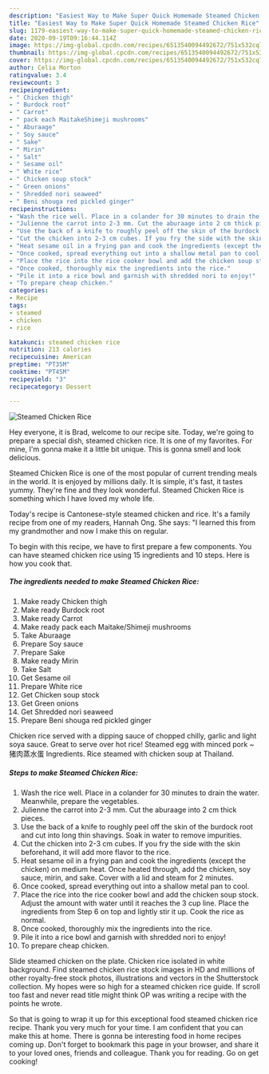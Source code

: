 ```yaml
---
description: "Easiest Way to Make Super Quick Homemade Steamed Chicken Rice"
title: "Easiest Way to Make Super Quick Homemade Steamed Chicken Rice"
slug: 1179-easiest-way-to-make-super-quick-homemade-steamed-chicken-rice
date: 2020-09-19T09:16:44.114Z
image: https://img-global.cpcdn.com/recipes/6513540094492672/751x532cq70/steamed-chicken-rice-recipe-main-photo.jpg
thumbnail: https://img-global.cpcdn.com/recipes/6513540094492672/751x532cq70/steamed-chicken-rice-recipe-main-photo.jpg
cover: https://img-global.cpcdn.com/recipes/6513540094492672/751x532cq70/steamed-chicken-rice-recipe-main-photo.jpg
author: Celia Morton
ratingvalue: 3.4
reviewcount: 3
recipeingredient:
- " Chicken thigh"
- " Burdock root"
- " Carrot"
- " pack each MaitakeShimeji mushrooms"
- " Aburaage"
- " Soy sauce"
- " Sake"
- " Mirin"
- " Salt"
- " Sesame oil"
- " White rice"
- " Chicken soup stock"
- " Green onions"
- " Shredded nori seaweed"
- " Beni shouga red pickled ginger"
recipeinstructions:
- "Wash the rice well. Place in a colander for 30 minutes to drain the water. Meanwhile, prepare the vegetables."
- "Julienne the carrot into 2-3 mm. Cut the aburaage into 2 cm thick pieces."
- "Use the back of a knife to roughly peel off the skin of the burdock root and cut into long thin shavings. Soak in water to remove impurities."
- "Cut the chicken into 2-3 cm cubes. If you fry the side with the skin beforehand, it will add more flavor to the rice."
- "Heat sesame oil in a frying pan and cook the ingredients (except the chicken) on medium heat. Once heated through, add the chicken, soy sauce, mirin, and sake. Cover with a lid and steam for 2 minutes."
- "Once cooked, spread everything out into a shallow metal pan to cool."
- "Place the rice into the rice cooker bowl and add the chicken soup stock. Adjust the amount with water until it reaches the 3 cup line. Place the ingredients from Step 6 on top and lightly stir it up. Cook the rice as normal."
- "Once cooked, thoroughly mix the ingredients into the rice."
- "Pile it into a rice bowl and garnish with shredded nori to enjoy!"
- "To prepare cheap chicken."
categories:
- Recipe
tags:
- steamed
- chicken
- rice

katakunci: steamed chicken rice 
nutrition: 213 calories
recipecuisine: American
preptime: "PT35M"
cooktime: "PT45M"
recipeyield: "3"
recipecategory: Dessert

---
```



![Steamed Chicken Rice](https://img-global.cpcdn.com/recipes/6513540094492672/751x532cq70/steamed-chicken-rice-recipe-main-photo.jpg)

Hey everyone, it is Brad, welcome to our recipe site. Today, we're going to prepare a special dish, steamed chicken rice. It is one of my favorites. For mine, I'm gonna make it a little bit unique. This is gonna smell and look delicious.

Steamed Chicken Rice is one of the most popular of current trending meals in the world. It is enjoyed by millions daily. It is simple, it's fast, it tastes yummy. They're fine and they look wonderful. Steamed Chicken Rice is something which I have loved my whole life.

Today&#39;s recipe is Cantonese-style steamed chicken and rice. It&#39;s a family recipe from one of my readers, Hannah Ong. She says: &#34;I learned this from my grandmother and now I make this on regular.


To begin with this recipe, we have to first prepare a few components. You can have steamed chicken rice using 15 ingredients and 10 steps. Here is how you cook that.

<!--inarticleads1-->

##### The ingredients needed to make Steamed Chicken Rice:

1. Make ready  Chicken thigh
1. Make ready  Burdock root
1. Make ready  Carrot
1. Make ready  pack each Maitake/Shimeji mushrooms
1. Take  Aburaage
1. Prepare  Soy sauce
1. Prepare  Sake
1. Make ready  Mirin
1. Take  Salt
1. Get  Sesame oil
1. Prepare  White rice
1. Get  Chicken soup stock
1. Get  Green onions
1. Get  Shredded nori seaweed
1. Prepare  Beni shouga red pickled ginger


Chicken rice served with a dipping sauce of chopped chilly, garlic and light soya sauce. Great to serve over hot rice! Steamed egg with minced pork ~ 猪肉蒸水蛋 Ingredients. Rice steamed with chicken soup at Thailand. 

<!--inarticleads2-->

##### Steps to make Steamed Chicken Rice:

1. Wash the rice well. Place in a colander for 30 minutes to drain the water. Meanwhile, prepare the vegetables.
1. Julienne the carrot into 2-3 mm. Cut the aburaage into 2 cm thick pieces.
1. Use the back of a knife to roughly peel off the skin of the burdock root and cut into long thin shavings. Soak in water to remove impurities.
1. Cut the chicken into 2-3 cm cubes. If you fry the side with the skin beforehand, it will add more flavor to the rice.
1. Heat sesame oil in a frying pan and cook the ingredients (except the chicken) on medium heat. Once heated through, add the chicken, soy sauce, mirin, and sake. Cover with a lid and steam for 2 minutes.
1. Once cooked, spread everything out into a shallow metal pan to cool.
1. Place the rice into the rice cooker bowl and add the chicken soup stock. Adjust the amount with water until it reaches the 3 cup line. Place the ingredients from Step 6 on top and lightly stir it up. Cook the rice as normal.
1. Once cooked, thoroughly mix the ingredients into the rice.
1. Pile it into a rice bowl and garnish with shredded nori to enjoy!
1. To prepare cheap chicken.


Slide steamed chicken on the plate. Chicken rice isolated in white background. Find steamed chicken rice stock images in HD and millions of other royalty-free stock photos, illustrations and vectors in the Shutterstock collection. My hopes were so high for a steamed chicken rice guide. If scroll too fast and never read title might think OP was writing a recipe with the points he wrote. 

So that is going to wrap it up for this exceptional food steamed chicken rice recipe. Thank you very much for your time. I am confident that you can make this at home. There is gonna be interesting food in home recipes coming up. Don't forget to bookmark this page in your browser, and share it to your loved ones, friends and colleague. Thank you for reading. Go on get cooking!
